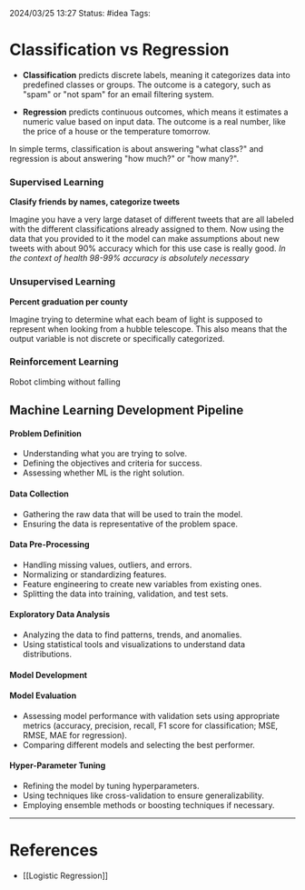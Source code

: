 2024/03/25 13:27
Status: #idea
Tags:

# Classification vs Regression

- **Classification** predicts discrete labels, meaning it categorizes data into predefined classes or groups. The outcome is a category, such as "spam" or "not spam" for an email filtering system.
    
- **Regression** predicts continuous outcomes, which means it estimates a numeric value based on input data. The outcome is a real number, like the price of a house or the temperature tomorrow.
    

In simple terms, classification is about answering "what class?" and regression is about answering "how much?" or "how many?".

### Supervised Learning

**Clasify friends by names, categorize tweets**

Imagine you have a very large dataset of different tweets that are all labeled with the different classifications already assigned to them. Now using the data that you provided to it the model can make assumptions about new tweets with about 90% accuracy which for this use case is really good.
*In the context of health 98-99% accuracy is absolutely necessary*

### Unsupervised Learning

**Percent graduation per county**

Imagine trying to determine what each beam of light is supposed to represent when looking from a hubble telescope. This also means that the output variable is not discrete or specifically categorized.

### Reinforcement Learning

Robot climbing without falling

## Machine Learning Development Pipeline

#### Problem Definition

- Understanding what you are trying to solve.
- Defining the objectives and criteria for success.
- Assessing whether ML is the right solution.

#### Data Collection

- Gathering the raw data that will be used to train the model.
- Ensuring the data is representative of the problem space.

#### Data Pre-Processing

- Handling missing values, outliers, and errors.
- Normalizing or standardizing features.
- Feature engineering to create new variables from existing ones.
- Splitting the data into training, validation, and test sets.

#### Exploratory Data Analysis

- Analyzing the data to find patterns, trends, and anomalies.
- Using statistical tools and visualizations to understand data distributions. 

#### Model Development


#### Model Evaluation 

- Assessing model performance with validation sets using appropriate metrics (accuracy, precision, recall, F1 score for classification; MSE, RMSE, MAE for regression).
- Comparing different models and selecting the best performer.

#### Hyper-Parameter Tuning

- Refining the model by tuning hyperparameters.
- Using techniques like cross-validation to ensure generalizability.
- Employing ensemble methods or boosting techniques if necessary.



---
# References

- [[Logistic Regression]]